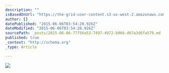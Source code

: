 ```yaml
---
description: ""
isBasedOnUrl: "https://the-grid-user-content.s3-us-west-2.amazonaws.com/a365760f-81ee-4518-b97a-15827af9bee3.jpg"
author: []
datePublished: "2015-06-06T03:54:20.926Z"
dateModified: "2015-06-06T03:54:20.926Z"
sourcePath: _posts/2015-06-06-77756a53-7497-4972-b066-d67a3d6fa579.md
published: true
_context: "http://schema.org"
_type: Article

---
```

![](https://the-grid-user-content.s3-us-west-2.amazonaws.com/a365760f-81ee-4518-b97a-15827af9bee3.jpg)